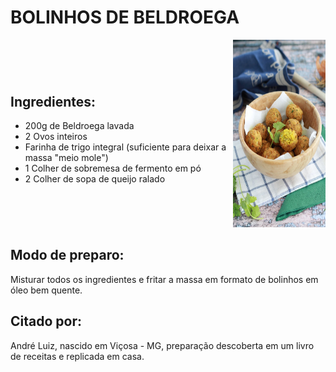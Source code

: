 # BOLINHOS DE BELDROEGA

<div style="display: flex; align-items: center; justify-content: space-between;">

<div>

## Ingredientes:

- 200g de Beldroega lavada
- 2 Ovos inteiros
- Farinha de trigo integral (suficiente para deixar a massa "meio mole")
- 1 Colher de sobremesa de fermento em pó
- 2 Colher de sopa de queijo ralado

</div>

<div>

<img src="../assets/beldroega.jpeg" alt="Bolinhos de Beldroega" style="width: auto; height: 300px;">

</div>

</div>

## Modo de preparo:

Misturar todos os ingredientes e fritar a massa em formato de bolinhos em óleo bem quente.

## Citado por:

André Luiz, nascido em Viçosa - MG, preparação descoberta em um livro de receitas e replicada em casa.
